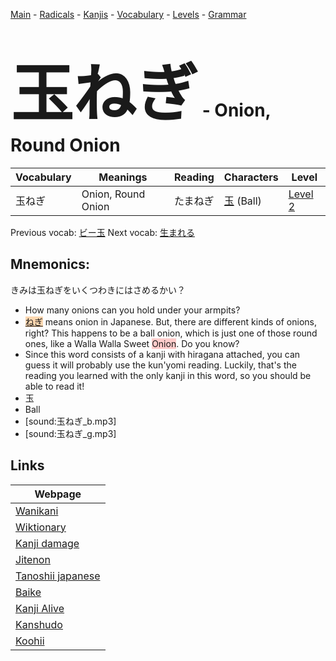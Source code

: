 <style> bigfont {font-size: 100px}</style>
[Main](../README.md) -
[Radicals](../radicals.md) -
[Kanjis](../kanjis.md) -
[Vocabulary](../vocabulary.md) -
[Levels](../levels.md) -
[Grammar](../grammar.md)
# <bigfont> 玉ねぎ</bigfont> - Onion, Round Onion 

| Vocabulary | Meanings | Reading | Characters | Level |
| --- | --- | --- | --- | --- |
| 玉ねぎ | Onion, Round Onion | たまねぎ |  [玉](../kanjis/玉.md) (Ball) | [Level 2](../levels/wk_level2.md) |

Previous vocab: [ビー玉](ビー玉.md) Next vocab: [生まれる](生まれる.md) 

## Mnemonics:
きみは玉ねぎをいくつわきにはさめるかい？
* How many onions can you hold under your armpits?
* <span style="background-color:#fed8b1"> [ねぎ](https://jisho.org/search/ねぎ)</span> means onion in Japanese. But, there are different kinds of onions, right? This happens to be a ball onion, which is just one of those round ones, like a Walla Walla Sweet <span style="background-color:#ffcccb"> Onion</span>. Do you know?
* Since this word consists of a kanji with hiragana attached, you can guess it will probably use the kun'yomi reading. Luckily, that's the reading you learned with the only kanji in this word, so you should be able to read it!
* 玉
* Ball
* [sound:玉ねぎ_b.mp3]
* [sound:玉ねぎ_g.mp3]


## Links 

| Webpage |
| --- |
| [Wanikani          ](https://www.wanikani.com/kanji/玉ねぎ) |
| [Wiktionary        ](https://en.wiktionary.org/wiki/玉ねぎ) |
| [Kanji damage      ](http://www.kanjidamage.com/kanji/search?utf8=✓&q=玉ねぎ) |
| [Jitenon           ](https://jitenon.com/kanji/玉ねぎ) |
| [Tanoshii japanese ](https://www.tanoshiijapanese.com/dictionary/kanji.cfm?k=玉ねぎ) |
| [Baike             ](https://baike.baidu.com/item/玉ねぎ) |
| [Kanji Alive       ](https://app.kanjialive.com/玉ねぎ) |
| [Kanshudo          ](https://www.kanshudo.com/searchmn?q=玉ねぎ) |
| [Koohii            ](https://kanji.koohii.com/study/kanji/玉ねぎ) |
